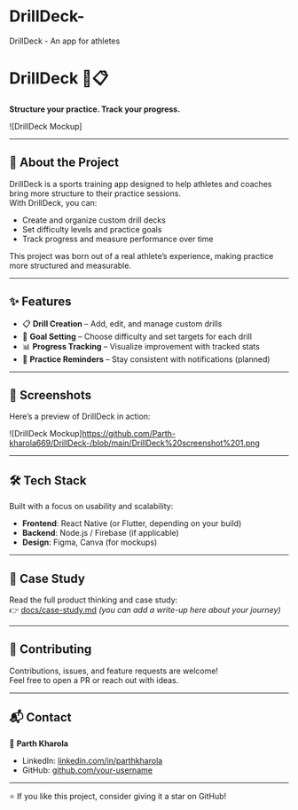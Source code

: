 # DrillDeck-
DrillDeck - An app for athletes 
# DrillDeck 🏀📋
**Structure your practice. Track your progress.**

![DrillDeck Mockup] 

---

## 🚀 About the Project
DrillDeck is a sports training app designed to help athletes and coaches bring more structure to their practice sessions.  
With DrillDeck, you can:  
- Create and organize custom drill decks  
- Set difficulty levels and practice goals  
- Track progress and measure performance over time  

This project was born out of a real athlete’s experience, making practice more structured and measurable.

---

## ✨ Features
- 📋 **Drill Creation** – Add, edit, and manage custom drills  
- 🎯 **Goal Setting** – Choose difficulty and set targets for each drill  
- 📊 **Progress Tracking** – Visualize improvement with tracked stats  
- 🔔 **Practice Reminders** – Stay consistent with notifications (planned)  

---

## 📸 Screenshots
Here’s a preview of DrillDeck in action:  

![DrillDeck Mockup]https://github.com/Parth-kharola669/DrillDeck-/blob/main/DrillDeck%20screenshot%201.png
                   

---

## 🛠️ Tech Stack
Built with a focus on usability and scalability:  
- **Frontend**: React Native (or Flutter, depending on your build)  
- **Backend**: Node.js / Firebase (if applicable)  
- **Design**: Figma, Canva (for mockups)  

---

## 📖 Case Study
Read the full product thinking and case study:  
👉 [docs/case-study.md](docs/case-study.md) *(you can add a write-up here about your journey)*

---

## 🤝 Contributing
Contributions, issues, and feature requests are welcome!  
Feel free to open a PR or reach out with ideas.  

---

## 📬 Contact
👤 **Parth Kharola**  
- LinkedIn: [linkedin.com/in/parthkharola](https://linkedin.com/in/parthkharola)  
- GitHub: [github.com/your-username](https://github.com/your-username)  

---

⭐ If you like this project, consider giving it a star on GitHub!
